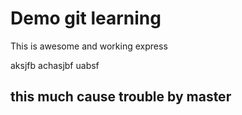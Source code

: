 Demo git learning
=================

This is awesome and working express

aksjfb achasjbf uabsf

## this much cause trouble by master
